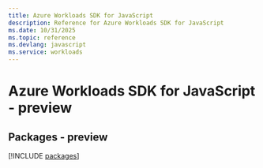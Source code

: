 ```yaml
---
title: Azure Workloads SDK for JavaScript
description: Reference for Azure Workloads SDK for JavaScript
ms.date: 10/31/2025
ms.topic: reference
ms.devlang: javascript
ms.service: workloads
---
```

# Azure Workloads SDK for JavaScript - preview
## Packages - preview
[!INCLUDE [packages](workloads-index.md)]